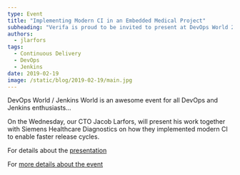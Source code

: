 ```yaml
---
type: Event
title: "Implementing Modern CI in an Embedded Medical Project"
subheading: "Verifa is proud to be invited to present at DevOps World 2019 in Lisbon, Portugal this year"
authors:
  - jlarfors
tags:
  - Continuous Delivery
  - DevOps
  - Jenkins
date: 2019-02-19
image: /static/blog/2019-02-19/main.jpg
---
```


DevOps World / Jenkins World is an awesome event for all DevOps and Jenkins enthusiasts...

On the Wednesday, our CTO Jacob Larfors, will present his work together with Siemens Healthcare Diagnostics on how they implemented modern CI to enable faster release cycles.

For details about the [presentation](https://sched.co/UavO)

For [more details about the event](https://www.cloudbees.com/devops-world/lisbon/agenda)
